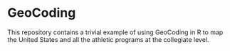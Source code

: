 # GeoCoding

This repository contains a trivial example of using GeoCoding in R to map the United States and all the athletic programs at the collegiate level.
